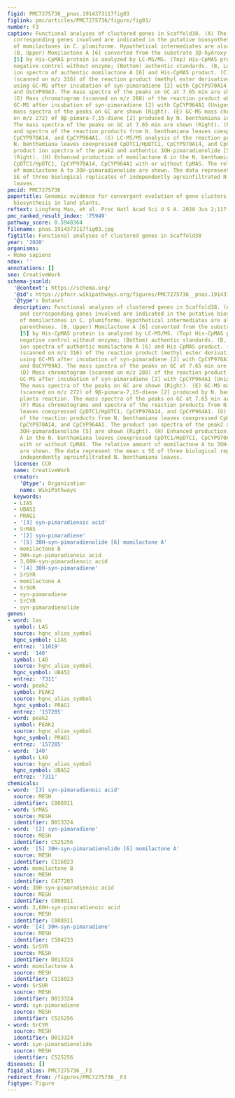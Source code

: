 ```yaml
---
figid: PMC7275736__pnas.1914373117fig03
figlink: pmc/articles/PMC7275736/figure/fig03/
number: F3
caption: Functional analyses of clustered genes in Scaffold38. (A) The products and
  corresponding genes involved are indicated in the putative biosynthetic pathway
  of momilactones in C. plumiforme. Hypothetical intermediates are also shown in parentheses.
  (B, Upper) Momilactone A [6] converted from the substrate 3β-hydroxy-9βH-pimara-7,15-dien-19,6β-olide
  [5] by His-CpMAS protein is analyzed by LC-MS/MS. (Top) His-CpMAS products; (Middle)
  negative control without enzyme; (Bottom) authentic standards. (B, Lower) Product
  ion spectra of authentic momilactone A [6] and His-CpMAS product. (C) Mass chromatogram
  (scanned on m/z 316) of the reaction product (methyl ester derivative) obtained
  using GC-MS after incubation of syn-pimaradiene [2] with CpCYP970A14 (unigene16484),
  and OsCYP99A3. The mass spectra of the peaks on GC at 7.65 min are shown (Right).
  (D) Mass chromatogram (scanned on m/z 288) of the reaction product obtained using
  GC-MS after incubation of syn-pimaradiene [2] with CpCYP964A1 (Unigene12783). The
  mass spectra of the peaks on GC are shown (Right). (E) GC-MS mass chromatogram (scanned
  on m/z 272) of 9β-pimara-7,15-diene [2] produced by N. benthamiana in planta reaction.
  The mass spectra of the peaks on GC at 7.65 min are shown (Right). (F) Mass chromatograms
  and spectra of the reaction products from N. benthamiana leaves coexpressed CpDTC1/HpDTC1,
  CpCYP970A14, and CpCYP964A1. (G) LC-MS/MS analysis of the reaction products from
  N. benthamiana leaves coexpressed CpDTC1/HpDTC1, CpCYP970A14, and CpCYP964A1. The
  product ion spectra of the peak2 and authentic 3OH-pimaradienolide [5] are shown
  (Right). (H) Enhanced production of momilactone A in the N. benthamiana leaves coexpressed
  CpDTC1/HpDTC1, CpCYP970A14, CpCYP964A1 with or without CpMAS. The relative amount
  of momilactone A to 3OH-pimaradienolide are shown. The data represent the mean ±
  SE of three biological replicates of independently agroinfiltrated N. benthamiana
  leaves.
pmcid: PMC7275736
papertitle: Genomic evidence for convergent evolution of gene clusters for momilactone
  biosynthesis in land plants.
reftext: Lingfeng Mao, et al. Proc Natl Acad Sci U S A. 2020 Jun 2;117(22):12472-12480.
pmc_ranked_result_index: '75949'
pathway_score: 0.5948364
filename: pnas.1914373117fig03.jpg
figtitle: Functional analyses of clustered genes in Scaffold38
year: '2020'
organisms:
- Homo sapiens
ndex: ''
annotations: []
seo: CreativeWork
schema-jsonld:
  '@context': https://schema.org/
  '@id': https://pfocr.wikipathways.org/figures/PMC7275736__pnas.1914373117fig03.html
  '@type': Dataset
  description: Functional analyses of clustered genes in Scaffold38. (A) The products
    and corresponding genes involved are indicated in the putative biosynthetic pathway
    of momilactones in C. plumiforme. Hypothetical intermediates are also shown in
    parentheses. (B, Upper) Momilactone A [6] converted from the substrate 3β-hydroxy-9βH-pimara-7,15-dien-19,6β-olide
    [5] by His-CpMAS protein is analyzed by LC-MS/MS. (Top) His-CpMAS products; (Middle)
    negative control without enzyme; (Bottom) authentic standards. (B, Lower) Product
    ion spectra of authentic momilactone A [6] and His-CpMAS product. (C) Mass chromatogram
    (scanned on m/z 316) of the reaction product (methyl ester derivative) obtained
    using GC-MS after incubation of syn-pimaradiene [2] with CpCYP970A14 (unigene16484),
    and OsCYP99A3. The mass spectra of the peaks on GC at 7.65 min are shown (Right).
    (D) Mass chromatogram (scanned on m/z 288) of the reaction product obtained using
    GC-MS after incubation of syn-pimaradiene [2] with CpCYP964A1 (Unigene12783).
    The mass spectra of the peaks on GC are shown (Right). (E) GC-MS mass chromatogram
    (scanned on m/z 272) of 9β-pimara-7,15-diene [2] produced by N. benthamiana in
    planta reaction. The mass spectra of the peaks on GC at 7.65 min are shown (Right).
    (F) Mass chromatograms and spectra of the reaction products from N. benthamiana
    leaves coexpressed CpDTC1/HpDTC1, CpCYP970A14, and CpCYP964A1. (G) LC-MS/MS analysis
    of the reaction products from N. benthamiana leaves coexpressed CpDTC1/HpDTC1,
    CpCYP970A14, and CpCYP964A1. The product ion spectra of the peak2 and authentic
    3OH-pimaradienolide [5] are shown (Right). (H) Enhanced production of momilactone
    A in the N. benthamiana leaves coexpressed CpDTC1/HpDTC1, CpCYP970A14, CpCYP964A1
    with or without CpMAS. The relative amount of momilactone A to 3OH-pimaradienolide
    are shown. The data represent the mean ± SE of three biological replicates of
    independently agroinfiltrated N. benthamiana leaves.
  license: CC0
  name: CreativeWork
  creator:
    '@type': Organization
    name: WikiPathways
  keywords:
  - LIAS
  - UBA52
  - PRAG1
  - '[3] syn-pimaradienoic acid'
  - SrMAS
  - '[2] syn-pimaradiene'
  - '[5] 30H-syn-pimaradienolide [6] momilactone A'
  - momilactone B
  - 30H-syn-pimaradienoic acid
  - 3,60H-syn-pimaradienoic acid
  - '[4] 30H-syn-pimaradiene'
  - SrSYR
  - momilactone A
  - SrSUR
  - syn-pimaradiene
  - SrCYR
  - syn-pimaradienolide
genes:
- word: 1as
  symbol: LAS
  source: hgnc_alias_symbol
  hgnc_symbol: LIAS
  entrez: '11019'
- word: '140'
  symbol: L40
  source: hgnc_alias_symbol
  hgnc_symbol: UBA52
  entrez: '7311'
- word: peak2
  symbol: PEAK2
  source: hgnc_alias_symbol
  hgnc_symbol: PRAG1
  entrez: '157285'
- word: peak2
  symbol: PEAK2
  source: hgnc_alias_symbol
  hgnc_symbol: PRAG1
  entrez: '157285'
- word: '140'
  symbol: L40
  source: hgnc_alias_symbol
  hgnc_symbol: UBA52
  entrez: '7311'
chemicals:
- word: '[3] syn-pimaradienoic acid'
  source: MESH
  identifier: C008911
- word: SrMAS
  source: MESH
  identifier: D013324
- word: '[2] syn-pimaradiene'
  source: MESH
  identifier: C525256
- word: '[5] 30H-syn-pimaradienolide [6] momilactone A'
  source: MESH
  identifier: C116023
- word: momilactone B
  source: MESH
  identifier: C477203
- word: 30H-syn-pimaradienoic acid
  source: MESH
  identifier: C008911
- word: 3,60H-syn-pimaradienoic acid
  source: MESH
  identifier: C008911
- word: '[4] 30H-syn-pimaradiene'
  source: MESH
  identifier: C504233
- word: SrSYR
  source: MESH
  identifier: D013324
- word: momilactone A
  source: MESH
  identifier: C116023
- word: SrSUR
  source: MESH
  identifier: D013324
- word: syn-pimaradiene
  source: MESH
  identifier: C525256
- word: SrCYR
  source: MESH
  identifier: D013324
- word: syn-pimaradienolide
  source: MESH
  identifier: C525256
diseases: []
figid_alias: PMC7275736__F3
redirect_from: /figures/PMC7275736__F3
figtype: Figure
---
```

